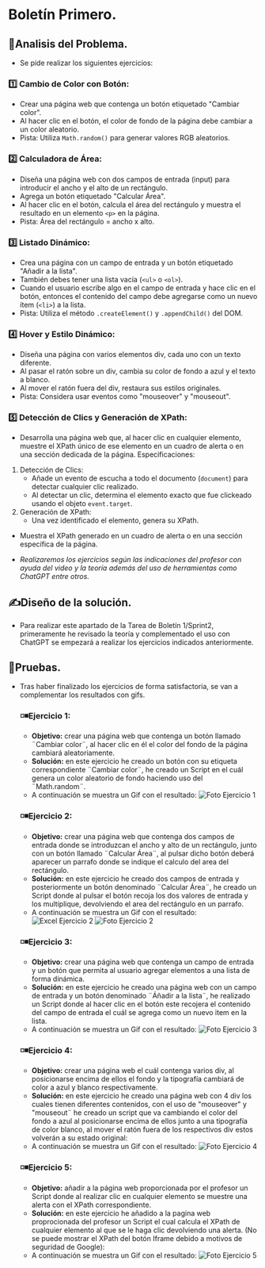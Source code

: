# Boletín Primero.
## 🔎Analisis del Problema.
- Se pide realizar los siguientes ejercicios:
 ###  1️⃣ Cambio de Color con Botón:
- Crear una página web que contenga un botón etiquetado "Cambiar color".
- Al hacer clic en el botón, el color de fondo de la página debe cambiar a un color aleatorio.
- Pista: Utiliza `Math.random()` para generar valores RGB aleatorios.
 ###  2️⃣ Calculadora de Área: 
- Diseña una página web con dos campos de entrada (input) para introducir el ancho y el alto de un rectángulo.
- Agrega un botón etiquetado "Calcular Área".
- Al hacer clic en el botón, calcula el área del rectángulo y muestra el resultado en un elemento `<p>` en la página.
- Pista: Área del rectángulo = ancho x alto.
 ### 3️⃣ Listado Dinámico:
- Crea una página con un campo de entrada y un botón etiquetado "Añadir a la lista".
- También debes tener una lista vacía (`<ul>` o `<ol>`).
- Cuando el usuario escribe algo en el campo de entrada y hace clic en el botón, entonces el contenido del campo debe agregarse como un nuevo ítem (`<li>`) a la lista.
- Pista: Utiliza el método `.createElement()` y `.appendChild()` del DOM.
 ###  4️⃣  Hover y Estilo Dinámico:
- Diseña una página con varios elementos div, cada uno con un texto diferente.
- Al pasar el ratón sobre un div, cambia su color de fondo a azul y el texto a blanco.
- Al mover el ratón fuera del div, restaura sus estilos originales.
- Pista: Considera usar eventos como "mouseover" y "mouseout".
 ###  5️⃣ Detección de Clics y Generación de XPath:
- Desarrolla una página web que, al hacer clic en cualquier elemento, muestre el XPath único de ese elemento en un cuadro de alerta o en una sección dedicada de la página.
Especificaciones:
1. Detección de Clics:
   - Añade un evento de escucha a todo el documento (`document`) para detectar cualquier clic realizado.
   - Al detectar un clic, determina el elemento exacto que fue clickeado usando el objeto `event.target`.
2. Generación de XPath:
   - Una vez identificado el elemento, genera su XPath.
  - Muestra el XPath generado en un cuadro de alerta o en una sección específica de la página.



- *Realizaremos los ejercicios según las indicaciones del profesor con ayuda del video y la teoría además del uso de herramientas como ChatGPT entre otros.*
## ✍Diseño de la solución.
- Para realizar este apartado de la Tarea de Boletín 1/Sprint2, primeramente he revisado la teoría y complementado el uso con ChatGPT se empezará a realizar los ejercicios indicados anteriormente.
## 🧾Pruebas.
- Tras haber finalizado los ejercicios de forma satisfactoria, se van a complementar los resultados con gifs.
  ### ◽◾Ejercicio 1:
  - **Objetivo:** crear una página web que contenga un botón llamado ¨Cambiar color¨, al hacer clic en él el color del fondo de la página cambiará aleatoriamente.
   - **Solución:** en este ejercicio he creado un botón con su etiqueta correspondiente ¨Cambiar color¨, he creado un Script en el cuál genera un color aleatorio de fondo haciendo
   uso del ¨Math.random¨.
   -  A continuación se muestra un Gif con el resultado:
  ![Foto Ejercicio 1](https://github.com/JoseAntonioSegura/Imagenes/blob/faa32092f402161b88895e38adf38cd4bafa7d1f/Videos/Sprit2%20GIF1.gif)
  ### ◽◾Ejercicio 2:
   - **Objetivo:** crear una página web que contenga dos campos de entrada donde se introduzcan el ancho y alto de un rectángulo, junto con un botón llamado ¨Calcular Área¨, al 
   pulsar dicho botón deberá aparecer un parrafo donde se indique el calculo del area del rectángulo.
   - **Solución:** en este ejercicio he creado dos campos de entrada y posteriormente un botón denominado ¨Calcular Área¨, he creado un Script donde al pulsar el botón recoja
   los dos valores de entrada y los multiplique, devolviendo el area del rectángulo en un parrafo.
   -  A continuación se muestra un Gif con el resultado:
![Excel Ejercicio 2](https://github.com/JoseAntonioSegura/Imagenes/blob/b92cb08df197a28630d2b862cf8b4fdd912d571a/Sprint2%20Ejercicio1.PNG)
![Foto Ejercicio 2](https://github.com/JoseAntonioSegura/Imagenes/blob/faa32092f402161b88895e38adf38cd4bafa7d1f/Videos/Sprit2%20GIF2.gif)

  ### ◽◾Ejercicio 3:
   - **Objetivo:** crear una página web que contenga un campo de entrada y un botón que permita al usuario agregar elementos a una lista de forma dinámica.
   - **Solución:** en este ejercicio he creado una página web con un campo de entrada y un botón denominado ¨Áñadir a la lista¨,  he 
   realizado un Script donde al hacer clic en el botón este recojera el contenido del campo de entrada el cuál se agrega como un nuevo item en la lista.
   -  A continuación se muestra un Gif con el resultado:
![Foto Ejercicio 3](https://github.com/JoseAntonioSegura/Imagenes/blob/faa32092f402161b88895e38adf38cd4bafa7d1f/Videos/Sprit2%20GIF3.gif)
  ### ◽◾Ejercicio 4:
   - **Objetivo:** crear una página web el cuál contenga varios div, al posicionarse encima de ellos el fondo y la tipografía cambiará de color a azul y blanco respectivamente.
   - **Solución:** en este ejercicio he creado una página web con 4 div los cuales tienen diferentes contenidos, con el uso de "mouseover" y "mouseout¨ he creado un script
   que va cambiando el color del fondo a azul al posicionarse encima de ellos junto a una tipografía de color blanco, al mover el ratón fuera de los respectivos div estos
   volverán a su estado original:
   -  A continuación se muestra un Gif con el resultado:
![Foto Ejercicio 4](https://github.com/JoseAntonioSegura/Imagenes/blob/faa32092f402161b88895e38adf38cd4bafa7d1f/Videos/Sprit2%20GIF4.gif)
  ### ◽◾Ejercicio 5:
  - **Objetivo:** añadir a la página web proporcionada por el profesor un Script donde al realizar clic en cualquier elemento se muestre una alerta con el XPath correspondiente.
  - **Solución:** en este ejercicio he añadido a la pagina web proprocionada del profesor un Script el cual calcula el XPath de cualquier elemento al que se le haga clic devolviendo una alerta. (No se puede mostrar el XPath del botón Iframe debido a motivos de seguridad de Google):
  -  A continuación se muestra un Gif con el resultado:
  ![Foto Ejercicio 5](https://github.com/JoseAntonioSegura/Imagenes/blob/3398ec99b73a18f99aadf2cca76e1b5de96fd4df/Videos/Sprit2%20GIF5.gif)
